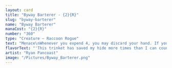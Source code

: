 ```yaml
---
layout: card
title: "Byway Barterer - {2}{R}"
slug: "byway-barterer"
name: "Byway Barterer"
manaCost: "{2}{R}"
number: "360"
type: "Creature — Raccoon Rogue"
text: "Menace\nWhenever you expend 4, you may discard your hand. If you do, draw two cards. (You expend 4 as you spend your fourth total mana to cast spells during a turn.)"
flavorText: "'This trinket has saved my hide more times than I can count. I couldn't possibly let it go for less than say . . . four acorns.'"
artist: "Ryan Pancoast"
image: "/Pictures/Byway_Barterer.png"
---
```


